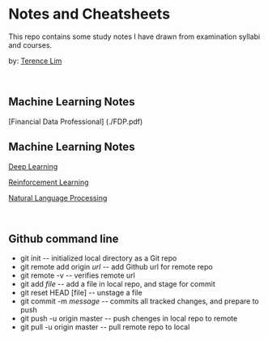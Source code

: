 # Notes and Cheatsheets

This repo contains some study notes I have drawn from examination syllabi
and courses.

by: [Terence Lim](https://www.linkedin.com/in/terencelim)


&nbsp;

## Machine Learning Notes

[Financial Data Professional] (./FDP.pdf)


## Machine Learning Notes

[Deep Learning](./)

[Reinforcement Learning](./)

[Natural Language Processing](./)

&nbsp;


## Github command line

- git init                  -- initialized local directory as a Git repo
- git remote add origin _url_  -- add Github url for remote repo
- git remote -v          --  verifies remote url
- git add _file_          --  add a file in local repo, and stage for commit
- git reset HEAD [file]   -- unstage a file
- git commit -m _message_ -- commits all tracked changes, and prepare to push
- git push -u origin master  -- push chenges in local repo to remote
- git pull -u origin master  -- pull remote repo to local


